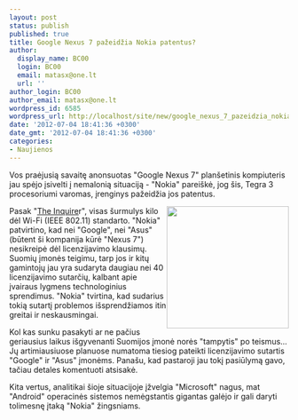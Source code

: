 ```yaml
---
layout: post
status: publish
published: true
title: Google Nexus 7 pažeidžia Nokia patentus?
author:
  display_name: BC00
  login: BC00
  email: matasx@one.lt
  url: ''
author_login: BC00
author_email: matasx@one.lt
wordpress_id: 6585
wordpress_url: http://localhost/site/new/google_nexus_7_pazeidzia_nokia_patentus/
date: '2012-07-04 18:41:36 +0300'
date_gmt: '2012-07-04 18:41:36 +0300'
categories:
- Naujienos
---
```

<p>
	Vos praėjusią savaitę anonsuotas &quot;Google Nexus 7&quot; plan&scaron;etinis kompiuteris jau spėjo įsivelti į nemalonią situaciją - &quot;Nokia&quot; parei&scaron;kė, jog &scaron;is, Tegra 3 procesoriumi varomas, įrenginys pažeidžia jos patentus.</p>
<p>
	<img alt="" src="http://technews.lt/userfiles/nexus7.jpg" style="width: 220px; height: 220px; float: right;" />Pasak &quot;<a href="http://www.theinquirer.net/inquirer/news/2188489/googles-nexus-tablet-infringes-nokia-patents">The Inquire</a>r&quot;, visas &scaron;urmulys kilo dėl Wi-Fi (IEEE 802.11) standarto. &quot;Nokia&quot; patvirtino, kad nei &quot;Google&quot;, nei &quot;Asus&quot; (būtent &scaron;i kompanija kūrė &quot;Nexus 7&quot;) nesikreipė dėl licenzijavimo klausimų. Suomių įmonės teigimu, tarp jos ir kitų gamintojų jau yra sudaryta daugiau nei 40 licenzijavimo sutarčių, kalbant apie įvairaus lygmens technologinius sprendimus. &quot;Nokia&quot; tvirtina, kad sudarius tokią sutartį problemos i&scaron;sprendžiamos itin greitai ir neskausmingai.</p>
<p>
	Kol kas sunku pasakyti ar ne pačius geriausius laikus i&scaron;gyvenanti Suomijos įmonė norės &quot;tampytis&quot; po teismus... Jų artimiausiuose planuose numatoma tiesiog pateikti licenzijavimo sutartis &quot;Google&quot; ir &quot;Asus&quot; įmonėms. Pana&scaron;u, kad pastaroji jau tokį pasiūlymą gavo, tačiau detales komentuoti atsisakė.</p>
<p>
	Kita vertus, analitikai &scaron;ioje situacijoje įžvelgia &quot;Microsoft&quot; nagus, mat &quot;Android&quot; operacinės sistemos nemėgstantis gigantas galėjo ir gali daryti tolimesnę įtaką &quot;Nokia&quot; žingsniams.</p>

